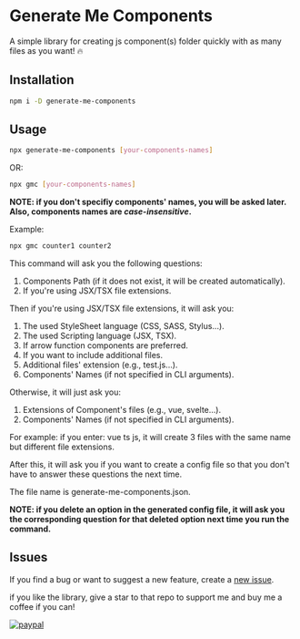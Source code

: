 # Generate Me Components

A simple library for creating js component(s) folder quickly with as many files as you want! :fire:

## Installation

```bash
npm i -D generate-me-components
```

## Usage

```bash
npx generate-me-components [your-components-names]
```

OR:

```bash
npx gmc [your-components-names]
```

**NOTE: if you don't specifiy components' names, you will be asked later. Also, components names are *case-insensitive*.**

Example:

```bash
npx gmc counter1 counter2
```

This command will ask you the following questions:

1. Components Path (if it does not exist, it will be created automatically).
2. If you're using JSX/TSX file extensions.

Then if you're using JSX/TSX file extensions, it will ask you:

1. The used StyleSheet language (CSS, SASS, Stylus...).
2. The used Scripting language (JSX, TSX).
3. If arrow function components are preferred.
4. If you want to include additional files.
5. Additional files' extension (e.g., test.js...).
6. Components' Names (if not specified in CLI arguments).

Otherwise, it will just ask you:

1. Extensions of Component's files (e.g., vue, svelte...).
2. Components' Names (if not specified in CLI arguments).

For example: if you enter: vue ts js, it will create 3 files with the same name but different file extensions.

After this, it will ask you if you want to create a config file so that you don't have to answer these questions the next time.

The file name is generate-me-components.json.

**NOTE: if you delete an option in the generated config file, it will ask you the corresponding question for that deleted option next time you run the command.**

## Issues

If you find a bug or want to suggest a new feature, create a [new issue](https://github.com/MrLuckyCat/gift-me-components/issues).

if you like the library, give a star to that repo to support me and buy me a coffee if you can!

[![paypal](https://www.paypalobjects.com/en_US/i/btn/btn_donateCC_LG.gif)](https://ko-fi.com/mrluckycat)
